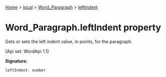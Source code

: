 [Home](./index) &gt; [local](local.md) &gt; [Word\_Paragraph](local.word_paragraph.md) &gt; [leftIndent](local.word_paragraph.leftindent.md)

# Word\_Paragraph.leftIndent property

Gets or sets the left indent value, in points, for the paragraph. 

 \[Api set: WordApi 1.1\]

**Signature:**
```javascript
leftIndent: number
```
